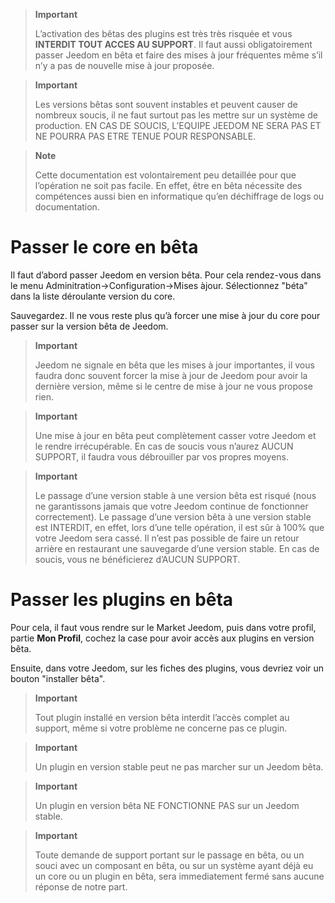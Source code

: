 > **Important**
>
> L’activation des bêtas des plugins est très très risquée et vous
> **INTERDIT TOUT ACCES AU SUPPORT**. Il faut aussi obligatoirement
> passer Jeedom en bêta et faire des mises à jour fréquentes même s’il
> n’y a pas de nouvelle mise à jour proposée.

> **Important**
>
> Les versions bêtas sont souvent instables et peuvent causer de
> nombreux soucis, il ne faut surtout pas les mettre sur un système de
> production. EN CAS DE SOUCIS, L’EQUIPE JEEDOM NE SERA PAS ET NE POURRA
> PAS ETRE TENUE POUR RESPONSABLE.

> **Note**
>
> Cette documentation est volontairement peu detaillée pour que
> l’opération ne soit pas facile. En effet, être en bêta nécessite des
> compétences aussi bien en informatique qu’en déchiffrage de logs ou
> documentation.

Passer le core en bêta 
======================

Il faut d’abord passer Jeedom en version bêta. Pour cela rendez-vous
dans le menu Adminitration→Configuration→Mises àjour.
Sélectionnez "béta" dans la liste déroulante version du core.

Sauvegardez. Il ne vous reste plus qu’à forcer une mise à jour du
core pour passer sur la version bêta de Jeedom.

> **Important**
>
> Jeedom ne signale en bêta que les mises à jour importantes, il vous
> faudra donc souvent forcer la mise à jour de Jeedom pour avoir la
> dernière version, même si le centre de mise à jour ne vous propose
> rien.

> **Important**
>
> Une mise à jour en bêta peut complètement casser votre Jeedom et le
> rendre irrécupérable. En cas de soucis vous n’aurez AUCUN SUPPORT, il
> faudra vous débrouiller par vos propres moyens.

> **Important**
>
> Le passage d’une version stable à une version bêta est risqué (nous ne
> garantissons jamais que votre Jeedom continue de fonctionner
> correctement). Le passage d’une version bêta à une version stable est
> INTERDIT, en effet, lors d’une telle opération, il est sûr à 100% que
> votre Jeedom sera cassé. Il n’est pas possible de faire un retour
> arrière en restaurant une sauvegarde d’une version stable. En cas de
> soucis, vous ne bénéficierez d’AUCUN SUPPORT.

Passer les plugins en bêta 
==========================

Pour cela, il faut vous rendre sur le Market Jeedom, puis dans votre
profil, partie **Mon Profil**, cochez la case pour avoir accès aux
plugins en version bêta.

Ensuite, dans votre Jeedom, sur les fiches des plugins, vous devriez
voir un bouton "installer bêta".

> **Important**
>
> Tout plugin installé en version bêta interdit l’accès complet au
> support, même si votre problème ne concerne pas ce plugin.

> **Important**
>
> Un plugin en version stable peut ne pas marcher sur un Jeedom bêta.

> **Important**
>
> Un plugin en version bêta NE FONCTIONNE PAS sur un Jeedom stable.

> **Important**
>
> Toute demande de support portant sur le passage en bêta, ou un souci
> avec un composant en bêta, ou sur un système ayant déjà eu un core ou
> un plugin en bêta, sera immediatement fermé sans aucune réponse de
> notre part.
